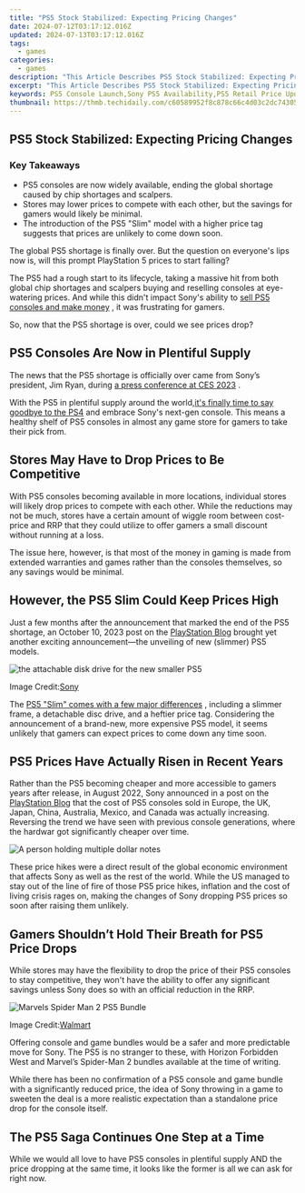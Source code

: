 ```yaml
---
title: "PS5 Stock Stabilized: Expecting Pricing Changes"
date: 2024-07-12T03:17:12.016Z
updated: 2024-07-13T03:17:12.016Z
tags:
  - games
categories:
  - games
description: "This Article Describes PS5 Stock Stabilized: Expecting Pricing Changes"
excerpt: "This Article Describes PS5 Stock Stabilized: Expecting Pricing Changes"
keywords: PS5 Console Launch,Sony PS5 Availability,PS5 Retail Price Update,PlayStation Stock Levels,Xbox Series S & PS5 Pricing,Next-Gen Gaming Consoles,Video Game Console Supply
thumbnail: https://thmb.techidaily.com/c60589952f8c878c66c4d03c2dc7430570638a52b8139e832f43c3d01160d93d.png
---
```


## PS5 Stock Stabilized: Expecting Pricing Changes

### Key Takeaways

* PS5 consoles are now widely available, ending the global shortage caused by chip shortages and scalpers.
* Stores may lower prices to compete with each other, but the savings for gamers would likely be minimal.
* The introduction of the PS5 "Slim" model with a higher price tag suggests that prices are unlikely to come down soon.

 The global PS5 shortage is finally over. But the question on everyone's lips now is, will this prompt PlayStation 5 prices to start falling?

 The PS5 had a rough start to its lifecycle, taking a massive hit from both global chip shortages and scalpers buying and reselling consoles at eye-watering prices. And while this didn't impact Sony's ability to [sell PS5 consoles and make money](https://www.makeuseof.com/sony-sells-over-7-5-million-consoles/) , it was frustrating for gamers.

So, now that the PS5 shortage is over, could we see prices drop?

## PS5 Consoles Are Now in Plentiful Supply

 The news that the PS5 shortage is officially over came from Sony’s president, Jim Ryan, during [a press conference at CES 2023](https://square.sony.com/ces2023/) .

 With the PS5 in plentiful supply around the world,[it's finally time to say goodbye to the PS4](https://www.makeuseof.com/is-it-finally-time-to-say-goodbye-to-the-ps4/) and embrace Sony's next-gen console. This means a healthy shelf of PS5 consoles in almost any game store for gamers to take their pick from.

## Stores May Have to Drop Prices to Be Competitive

 With PS5 consoles becoming available in more locations, individual stores will likely drop prices to compete with each other. While the reductions may not be much, stores have a certain amount of wiggle room between cost-price and RRP that they could utilize to offer gamers a small discount without running at a loss.

 The issue here, however, is that most of the money in gaming is made from extended warranties and games rather than the consoles themselves, so any savings would be minimal.

## However, the PS5 Slim Could Keep Prices High

 Just a few months after the announcement that marked the end of the PS5 shortage, an October 10, 2023 post on the [PlayStation Blog](https://blog.playstation.com/2023/10/10/new-look-for-ps5-console-this-holiday-season/) brought yet another exciting announcement—the unveiling of new (slimmer) PS5 models.

![the attachable disk drive for the new smaller PS5](https://static1.makeuseofimages.com/wordpress/wp-content/uploads/2023/10/detachable-disk-drive-for-the-new-smaller-ps5.jpg)

 Image Credit:[Sony](https://blog.playstation.com/2023/10/10/new-look-for-ps5-console-this-holiday-season/)

 The [PS5 "Slim" comes with a few major differences](https://www.makeuseof.com/old-ps5-vs-the-new-slimmer-ps5-what-are-the-differences/) , including a slimmer frame, a detachable disc drive, and a heftier price tag. Considering the announcement of a brand-new, more expensive PS5 model, it seems unlikely that gamers can expect prices to come down any time soon.

## PS5 Prices Have Actually Risen in Recent Years

 Rather than the PS5 becoming cheaper and more accessible to gamers years after release, in August 2022, Sony announced in a post on the [PlayStation Blog](https://blog.playstation.com/2022/08/25/ps5-price-to-increase-in-select-markets-due-to-global-economic-environment-including-high-inflation-rates/#:~:text=Based%20on%20these%20challenging%20economic,%29%2C%20as%20well%20as%20Canada.) that the cost of PS5 consoles sold in Europe, the UK, Japan, China, Australia, Mexico, and Canada was actually increasing. Reversing the trend we have seen with previous console generations, where the hardwar got significantly cheaper over time.

![A person holding multiple dollar notes](https://static1.makeuseofimages.com/wordpress/wp-content/uploads/2022/12/counting-money.jpg)

 These price hikes were a direct result of the global economic environment that affects Sony as well as the rest of the world. While the US managed to stay out of the line of fire of those PS5 price hikes, inflation and the cost of living crisis rages on, making the changes of Sony dropping PS5 prices so soon after raising them unlikely.

## Gamers Shouldn’t Hold Their Breath for PS5 Price Drops

 While stores may have the flexibility to drop the price of their PS5 consoles to stay competitive, they won't have the ability to offer any significant savings unless Sony does so with an official reduction in the RRP.

![Marvels Spider Man 2 PS5 Bundle](https://static1.makeuseofimages.com/wordpress/wp-content/uploads/2023/10/marvels-spider-man-2-ps5-bundle.jpg)

 Image Credit:[Walmart](https://www.walmart.com/ip/PlayStation-5-Disc-Console-Marvel-s-Spider-Man-2-Bundle/5081658627?athbdg=L1102&from=/search)

 Offering console and game bundles would be a safer and more predictable move for Sony. The PS5 is no stranger to these, with Horizon Forbidden West and Marvel’s Spider-Man 2 bundles available at the time of writing.

 While there has been no confirmation of a PS5 console and game bundle with a significantly reduced price, the idea of Sony throwing in a game to sweeten the deal is a more realistic expectation than a standalone price drop for the console itself.

## The PS5 Saga Continues One Step at a Time

 While we would all love to have PS5 consoles in plentiful supply AND the price dropping at the same time, it looks like the former is all we can ask for right now.


<ins class="adsbygoogle"
     style="display:block"
     data-ad-format="autorelaxed"
     data-ad-client="ca-pub-7571918770474297"
     data-ad-slot="1223367746"></ins>



<ins class="adsbygoogle"
     style="display:block"
     data-ad-client="ca-pub-7571918770474297"
     data-ad-slot="8358498916"
     data-ad-format="auto"
     data-full-width-responsive="true"></ins>




